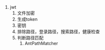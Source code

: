 1. jwt
    1. 文件加密
    2. 生成token
    3. 密钥
    4. 排除路径，登录路径，搜索路径，健康检查
    5. 判断路径匹配
        1. AntPathMatcher